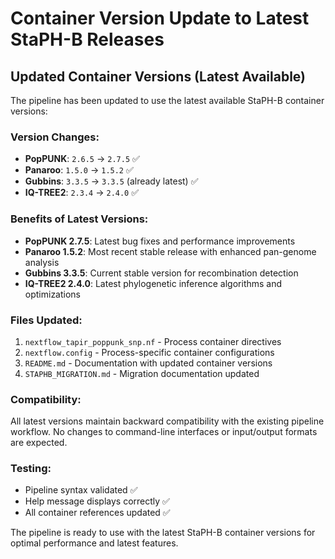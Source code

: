 # Container Version Update to Latest StaPH-B Releases

## Updated Container Versions (Latest Available)

The pipeline has been updated to use the latest available StaPH-B container versions:

### Version Changes:
- **PopPUNK**: `2.6.5` → `2.7.5` ✅
- **Panaroo**: `1.5.0` → `1.5.2` ✅  
- **Gubbins**: `3.3.5` → `3.3.5` (already latest) ✅
- **IQ-TREE2**: `2.3.4` → `2.4.0` ✅

### Benefits of Latest Versions:
- **PopPUNK 2.7.5**: Latest bug fixes and performance improvements
- **Panaroo 1.5.2**: Most recent stable release with enhanced pan-genome analysis
- **Gubbins 3.3.5**: Current stable version for recombination detection
- **IQ-TREE2 2.4.0**: Latest phylogenetic inference algorithms and optimizations

### Files Updated:
1. `nextflow_tapir_poppunk_snp.nf` - Process container directives
2. `nextflow.config` - Process-specific container configurations
3. `README.md` - Documentation with updated container versions
4. `STAPHB_MIGRATION.md` - Migration documentation updated

### Compatibility:
All latest versions maintain backward compatibility with the existing pipeline workflow. No changes to command-line interfaces or input/output formats are expected.

### Testing:
- Pipeline syntax validated ✅
- Help message displays correctly ✅
- All container references updated ✅

The pipeline is ready to use with the latest StaPH-B container versions for optimal performance and latest features.